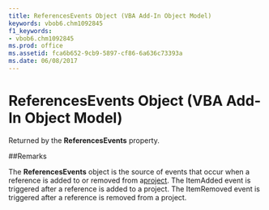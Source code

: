 ```yaml
---
title: ReferencesEvents Object (VBA Add-In Object Model)
keywords: vbob6.chm1092845
f1_keywords:
- vbob6.chm1092845
ms.prod: office
ms.assetid: fca6b652-9cb9-5897-cf86-6a636c73393a
ms.date: 06/08/2017
---
```



# ReferencesEvents Object (VBA Add-In Object Model)



Returned by the  **ReferencesEvents** property.

##Remarks

The  **ReferencesEvents** object is the source of events that occur when a reference is added to or removed from a[project](../../Glossary/vbe-glossary.md). The ItemAdded event is triggered after a reference is added to a project. The ItemRemoved event is triggered after a reference is removed from a project.

